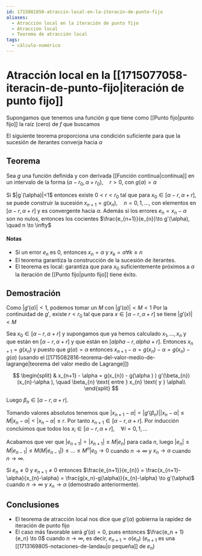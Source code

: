 ```yaml
---
id: 1715081050-atraccin-local-en-la-iteracin-de-punto-fijo
aliases:
  - Atracción local en la iteración de punto fijo
  - Atracción local
  - Teorema de atracción local
tags:
  - cálculo-numérico
---
```


# Atracción local en la [[1715077058-iteracin-de-punto-fijo|iteración de punto fijo]]

Supongamos que tenemos una función $g$ que tiene como [[Punto fijo|punto fijo]] la raíz (cero) de $f$ que buscamos

El siguiente teorema proporciona una condición suficiente para que la sucesión de iterantes converja hacia $\alpha$

## Teorema

Sea $g$ una función definida y con derivada [[Función continua|continua]] en un intervalo de la forma $(\alpha - r_{0}, \alpha + r_{0}), \quad r > 0$, con $g(\alpha)=\alpha$

Si $|g`(\alpha)|<1$ entonces existe $0 < r < r_{0}$ tal que para $x_{0} \in  [\alpha - r, \alpha + r]$, se puede construir la sucesión $x_{n+1}=g(x_{n}), \quad n=0,1,\ldots ,$ con elementos en $[\alpha -r,\alpha +r]$ y es convergente hacia $\alpha$. Además si los errores $e_{n}=x_{n}-\alpha$ son no nulos, entonces los cocientes $\frac{e_{n+1}}{e_{n}}\to g'(\alpha), \quad n \to \infty$

#### Notas

- Si un error $e_{n}$ es $0$, entonces $x_{n}=\alpha$ y $x_{k}=\alpha \forall k\ge n$
- El teorema garantiza la construcción de la sucesión de iterantes.
- El teorema es local: garantiza que para $x_{0}$ suficientemente próximos a $\alpha$ la iteración de [[Punto fijo|punto fijo]] tiene éxito.

## Demostración

Como $|g'(\alpha )|<1$, podemos tomar un $M$ con $|g'(\alpha )|<M<1$
Por la continuidad de $g'$, existe $r < r_{0}$ tal que para $x\in [\alpha -r,\alpha +r]$ se tiene $|g'(x)|<M$

Sea $x_{0}\in [\alpha -r, \alpha +r]$ y supongamos que ya hemos calculado $x_{1},\ldots ,x_{n}$ y que están en $[\alpha -r,\alpha +r]$ y que están en $[alpha-r,alpha+r]$. Entonces $x_{n+1}=g(x_n)$ y puesto que $g(\alpha )=\alpha$ entonces $x_{n+1}-\alpha = g(x_{n})- \alpha  = g(x_{n})-g(\alpha )$ (usando el [[1715082816-teorema-del-valor-medio-de-lagrange|teorema del valor medio de Lagrange]])

$$
\begin{split}
    & x_{n+1} - \alpha = g(x_{n}) - g(\alpha ) ) g'(\beta_{n})(x_{n}-\alpha ), \quad \beta_{n} \text{ entre } x_{n} \text{ y } \alpha\\
\end{split}
$$

Luego $\beta_{n} \in [\alpha -r,\alpha +r]$.

Tomando valores absolutos tenemos que $|x_{n+1} - \alpha| = |g'(\beta_{n})| |x_{n}-\alpha| \le M |x_{n}-\alpha| < |x_{n} - \alpha| \le r$.
Por tanto $x_{n+1}\in [\alpha -r,\alpha +r]$. Por inducción concluimos que todos los $x_{i} \in [\alpha -r,\alpha +r], \quad \forall i=0,1,\ldots$

Acabamos que ver que $|e_{n+1}| = |x_{n+1}|\le M|e_{n}|$ para cada $n$, luego $|e_{n}|\le M|e_{n-1}| \le M(M|e_{n-1}|) \le \ldots \le M^{n}|e_{0} \to 0$ cuando $n \to \infty$ y $x_{n} \to  \alpha$ cuando $n \to \infty$.

Si $e_{n}\neq 0$ y $e_{n+1}\neq 0$ entonces $\frac{e_{n+1}}{e_{n}} = \frac{x_{n+1}-\alpha}{x_{n}-\alpha} = \frac{g(x_n)-g(\alpha)}{x_{n}-\alpha} \to  g'(\alpha)$ cuando $n\to \infty$ y $x_{n} \to \alpha$ (demostrado anteriormente).

## Conclusiones

- El teorema de atracción local nos dice que $g'(\alpha )$ gobierna la rapidez de iteración de punto fijo
- El caso más favorable será $g'(\alpha ) = 0$, pues entonces $\frac{e_n + 1}{e_n} \to 0$ cuando $n\to \infty$, es decir, $e_{n+1} = o(e_{n})$ ($e_{n+1}$ es una [[1713169805-notaciones-de-landau|o pequeña]] de $e_{n}$)

